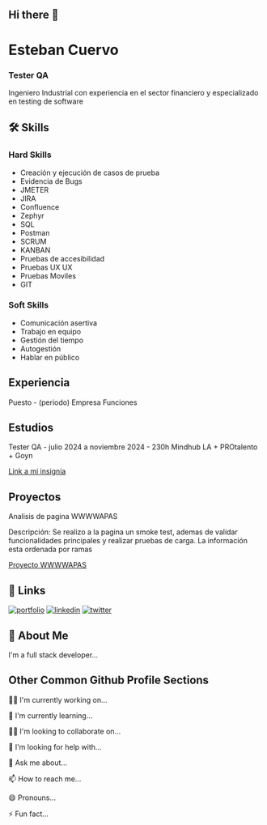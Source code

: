 ## Hi there 👋


# Esteban Cuervo
### Tester QA
Ingeniero Industrial con experiencia en el sector financiero y especializado en testing de software


## 🛠 Skills

### Hard Skills 
- Creación y ejecución de casos de prueba
- Evidencia de Bugs
- JMETER
- JIRA
- Confluence
- Zephyr
- SQL
- Postman
- SCRUM
- KANBAN
- Pruebas de accesibilidad
- Pruebas UX UX
- Pruebas Moviles
- GIT


### Soft Skills 
- Comunicación asertiva
- Trabajo en equipo
- Gestión del tiempo
- Autogestión
- Hablar en público




## Experiencia

Puesto - (periodo)
Empresa 
Funciones
## Estudios

Tester QA - julio 2024 a noviembre 2024 - 230h
Mindhub LA + PROtalento + Goyn

[Link a mi insignia](https://www.google.com)
## Proyectos

Analisis de pagina WWWWAPAS

Descripción: Se realizo a la pagina un smoke test, ademas de validar funcionalidades principales y realizar pruebas de carga. La información esta ordenada por ramas 

[Proyecto WWWWAPAS]()
## 🔗 Links
[![portfolio](https://img.shields.io/badge/my_portfolio-000?style=for-the-badge&logo=ko-fi&logoColor=white)](https://katherineoelsner.com/)
[![linkedin](https://img.shields.io/badge/linkedin-0A66C2?style=for-the-badge&logo=linkedin&logoColor=white)](https://www.linkedin.com/)
[![twitter](https://img.shields.io/badge/twitter-1DA1F2?style=for-the-badge&logo=twitter&logoColor=white)](https://twitter.com/)


## 🚀 About Me
I'm a full stack developer...


## Other Common Github Profile Sections
👩‍💻 I'm currently working on...

🧠 I'm currently learning...

👯‍♀️ I'm looking to collaborate on...

🤔 I'm looking for help with...

💬 Ask me about...

📫 How to reach me...

😄 Pronouns...

⚡️ Fun fact...

